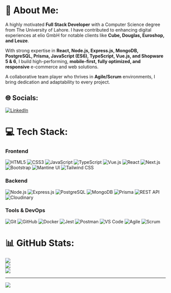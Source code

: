 # 💫 About Me:
A highly motivated **Full Stack Developer** with a Computer Science degree from The University of Lahore. I have contributed to enhancing digital experiences at elio GmbH for notable clients like **Cube, Douglas, Euroshop, and Leuze**.  

With strong expertise in **React, Node.js, Express.js, MongoDB, PostgreSQL, Prisma, JavaScript (ES6), TypeScript, Vue.js, and Shopware 5 & 6**, I build high-performing, **mobile-first, fully optimized, and responsive** e-commerce and web solutions.  

A collaborative team player who thrives in **Agile/Scrum** environments, I bring dedication and adaptability to every project.  

## 🌐 Socials:
[![LinkedIn](https://img.shields.io/badge/LinkedIn-%230077B5.svg?logo=linkedin&logoColor=white)](https://linkedin.com/in/kamranalifrmrbw)  

# 💻 Tech Stack:

### **Frontend**  
![HTML5](https://img.shields.io/badge/html5-%23E34F26.svg?style=for-the-badge&logo=html5&logoColor=white) ![CSS3](https://img.shields.io/badge/css3-%231572B6.svg?style=for-the-badge&logo=css3&logoColor=white) ![JavaScript](https://img.shields.io/badge/javascript-%23323330.svg?style=for-the-badge&logo=javascript&logoColor=%23F7DF1E) ![TypeScript](https://img.shields.io/badge/typescript-%23007ACC.svg?style=for-the-badge&logo=typescript&logoColor=white)  ![Vue.js](https://img.shields.io/badge/vue.js-%2335495e.svg?style=for-the-badge&logo=vuedotjs&logoColor=%234FC08D) ![React](https://img.shields.io/badge/react-%2361DAFB.svg?style=for-the-badge&logo=react&logoColor=black) ![Next.js](https://img.shields.io/badge/next.js-%23000000.svg?style=for-the-badge&logo=next.js&logoColor=white)  ![Bootstrap](https://img.shields.io/badge/bootstrap-%237952B3.svg?style=for-the-badge&logo=bootstrap&logoColor=white) ![Mantine UI](https://img.shields.io/badge/mantine-%230077B5.svg?style=for-the-badge&logo=mantine&logoColor=white) ![Tailwind CSS](https://img.shields.io/badge/tailwindcss-%2338B2AC.svg?style=for-the-badge&logo=tailwind-css&logoColor=white)  

### **Backend**  
![Node.js](https://img.shields.io/badge/node.js-%23339933.svg?style=for-the-badge&logo=node.js&logoColor=white) ![Express.js](https://img.shields.io/badge/express.js-%23000000.svg?style=for-the-badge&logo=express&logoColor=white)  ![PostgreSQL](https://img.shields.io/badge/postgresql-%23336791.svg?style=for-the-badge&logo=postgresql&logoColor=white) ![MongoDB](https://img.shields.io/badge/mongodb-%2347A248.svg?style=for-the-badge&logo=mongodb&logoColor=white)  ![Prisma](https://img.shields.io/badge/prisma-%23000000.svg?style=for-the-badge&logo=prisma&logoColor=white) ![REST API](https://img.shields.io/badge/restapi-%23000000.svg?style=for-the-badge&logo=restapi&logoColor=white) ![Cloudinary](https://img.shields.io/badge/cloudinary-%233D8FC6.svg?style=for-the-badge&logo=cloudinary&logoColor=white)  

### **Tools & DevOps**  
![Git](https://img.shields.io/badge/git-%23F05033.svg?style=for-the-badge&logo=git&logoColor=white) ![GitHub](https://img.shields.io/badge/github-%23121011.svg?style=for-the-badge&logo=github&logoColor=white)  ![Docker](https://img.shields.io/badge/docker-%230db7ed.svg?style=for-the-badge&logo=docker&logoColor=white) ![Jest](https://img.shields.io/badge/jest-%23C21325.svg?style=for-the-badge&logo=jest&logoColor=white)  ![Postman](https://img.shields.io/badge/postman-%23FF6C37.svg?style=for-the-badge&logo=postman&logoColor=white)  ![VS Code](https://img.shields.io/badge/VSCode-%23007ACC.svg?style=for-the-badge&logo=visual-studio-code&logoColor=white)  ![Agile](https://img.shields.io/badge/Agile-%2300A7E1.svg?style=for-the-badge&logo=agile&logoColor=white) ![Scrum](https://img.shields.io/badge/scrum-%23E20074.svg?style=for-the-badge&logo=scrum&logoColor=white)  

# 📊 GitHub Stats:
![](https://github-readme-stats.vercel.app/api?username=Kamran-frontend&theme=dark&hide_border=false&include_all_commits=false&count_private=false)  
![](https://github-readme-streak-stats.herokuapp.com/?user=Kamran-frontend&theme=dark&hide_border=false)  
![](https://github-readme-stats.vercel.app/api/top-langs/?username=Kamran-frontend&theme=dark&hide_border=false&include_all_commits=false&count_private=false&layout=compact)  

---
[![](https://visitcount.itsvg.in/api?id=Kamran-frontend&icon=0&color=0)](https://visitcount.itsvg.in)
